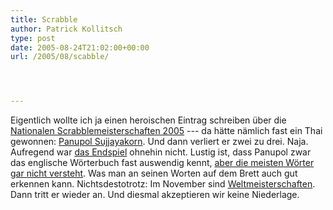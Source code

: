```yaml
---
title: Scrabble
author: Patrick Kollitsch
type: post
date: 2005-08-24T21:02:00+00:00
url: /2005/08/scabble/




---
```

Eigentlich wollte ich ja einen heroischen Eintrag schreiben &uuml;ber die [Nationalen Scrabblemeisterschaften 2005][1] --- da h&auml;tte n&auml;mlich fast ein Thai gewonnen: [Panupol Sujjayakorn][2]. Und dann verliert er zwei zu drei. Naja. Aufregend war [das Endspiel][3] ohnehin nicht. Lustig ist, dass Panupol zwar das englische W&ouml;rterbuch fast auswendig kennt, [aber die meisten W&ouml;rter gar nicht versteht][4]. Was man an seinen Worten auf dem Brett auch gut erkennen kann. Nichtsdestotrotz: Im November sind [Weltmeisterschaften][5]. Dann tritt er wieder an. Und diesmal akzeptieren wir keine Niederlage.

 [1]: http://www.scrabble-assoc.com/tourneys/2005/nsc/schedule.html
 [2]: http://www.wscgames.com/cgi/player.cgi?given=Panupol&surname=Sujjayakorn&country=Thailand&exact=1
 [3]: http://www.scrabble-assoc.com/games//nsc2005/f5/026.html
 [4]: http://www.mysan.de/article226085.html
 [5]: http://www.wscgames.com/2005/